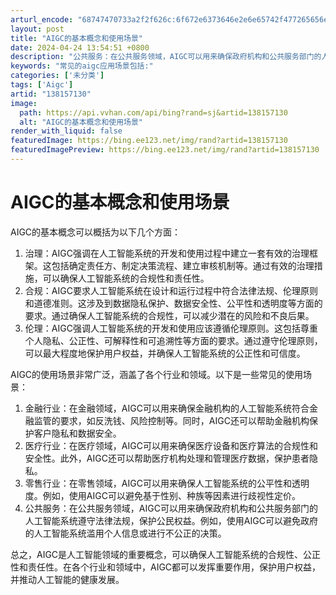 ```yaml
---
arturl_encode: "68747470733a2f2f626c:6f672e6373646e2e6e65742f477265656e6f72616e6765312f:61727469636c652f64657461696c732f313338313537313330"
layout: post
title: "AIGC的基本概念和使用场景"
date: 2024-04-24 13:54:51 +0800
description: "公共服务：在公共服务领域，AIGC可以用来确保政府机构和公共服务部门的人工智能系统遵守法律法规，保护"
keywords: "常见的aigc应用场景包括:"
categories: ['未分类']
tags: ['Aigc']
artid: "138157130"
image:
  path: https://api.vvhan.com/api/bing?rand=sj&artid=138157130
  alt: "AIGC的基本概念和使用场景"
render_with_liquid: false
featuredImage: https://bing.ee123.net/img/rand?artid=138157130
featuredImagePreview: https://bing.ee123.net/img/rand?artid=138157130
---
```


# AIGC的基本概念和使用场景

AIGC的基本概念可以概括为以下几个方面：

1. 治理：AIGC强调在人工智能系统的开发和使用过程中建立一套有效的治理框架。这包括确定责任方、制定决策流程、建立审核机制等。通过有效的治理措施，可以确保人工智能系统的合规性和责任性。
2. 合规：AIGC要求人工智能系统在设计和运行过程中符合法律法规、伦理原则和道德准则。这涉及到数据隐私保护、数据安全性、公平性和透明度等方面的要求。通过确保人工智能系统的合规性，可以减少潜在的风险和不良后果。
3. 伦理：AIGC强调人工智能系统的开发和使用应该遵循伦理原则。这包括尊重个人隐私、公正性、可解释性和可追溯性等方面的要求。通过遵守伦理原则，可以最大程度地保护用户权益，并确保人工智能系统的公正性和可信度。

AIGC的使用场景非常广泛，涵盖了各个行业和领域。以下是一些常见的使用场景：

1. 金融行业：在金融领域，AIGC可以用来确保金融机构的人工智能系统符合金融监管的要求，如反洗钱、风险控制等。同时，AIGC还可以帮助金融机构保护客户隐私和数据安全。
2. 医疗行业：在医疗领域，AIGC可以用来确保医疗设备和医疗算法的合规性和安全性。此外，AIGC还可以帮助医疗机构处理和管理医疗数据，保护患者隐私。
3. 零售行业：在零售领域，AIGC可以用来确保人工智能系统的公平性和透明度。例如，使用AIGC可以避免基于性别、种族等因素进行歧视性定价。
4. 公共服务：在公共服务领域，AIGC可以用来确保政府机构和公共服务部门的人工智能系统遵守法律法规，保护公民权益。例如，使用AIGC可以避免政府的人工智能系统滥用个人信息或进行不公正的决策。

总之，AIGC是人工智能领域的重要概念，可以确保人工智能系统的合规性、公正性和责任性。在各个行业和领域中，AIGC都可以发挥重要作用，保护用户权益，并推动人工智能的健康发展。